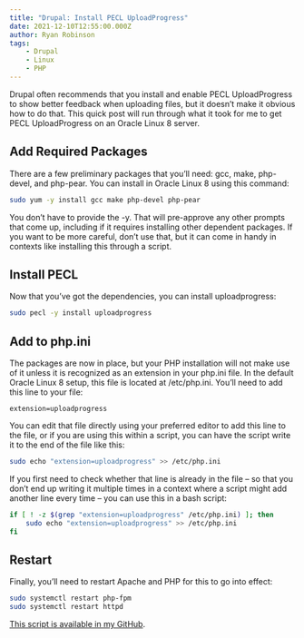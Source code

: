 ```yaml
---
title: "Drupal: Install PECL UploadProgress"
date: 2021-12-10T12:55:00.000Z
author: Ryan Robinson
tags:
    - Drupal
    - Linux
    - PHP
---
```


Drupal often recommends that you install and enable PECL UploadProgress to show better feedback when uploading files, but it doesn’t make it obvious how to do that. This quick post will run through what it took for me to get PECL UploadProgress on an Oracle Linux 8 server.

## Add Required Packages

There are a few preliminary packages that you’ll need: gcc, make, php-devel, and php-pear. You can install in Oracle Linux 8 using this command:

```bash
sudo yum -y install gcc make php-devel php-pear
```

You don’t have to provide the -y. That will pre-approve any other prompts that come up, including if it requires installing other dependent packages. If you want to be more careful, don’t use that, but it can come in handy in contexts like installing this through a script.

## Install PECL

Now that you’ve got the dependencies, you can install uploadprogress:

```bash
sudo pecl -y install uploadprogress
```

## Add to php.ini

The packages are now in place, but your PHP installation will not make use of it unless it is recognized as an extension in your php.ini file. In the default Oracle Linux 8 setup, this file is located at /etc/php.ini. You’ll need to add this line to your file:

```text
extension=uploadprogress
```

You can edit that file directly using your preferred editor to add this line to the file, or if you are using this within a script, you can have the script write it to the end of the file like this:

```bash
sudo echo "extension=uploadprogress" >> /etc/php.ini
```

If you first need to check whether that line is already in the file – so that you don’t end up writing it multiple times in a context where a script might add another line every time – you can use this in a bash script:

```bash
if [ ! -z $(grep "extension=uploadprogress" /etc/php.ini) ]; then
    sudo echo "extension=uploadprogress" >> /etc/php.ini
fi
```

## Restart

Finally, you’ll need to restart Apache and PHP for this to go into effect:

```bash
sudo systemctl restart php-fpm
sudo systemctl restart httpd
```

[This script is available in my GitHub](https://github.com/ryan-l-robinson/Drupal-Oracle-Linux-scripts/tree/main).
